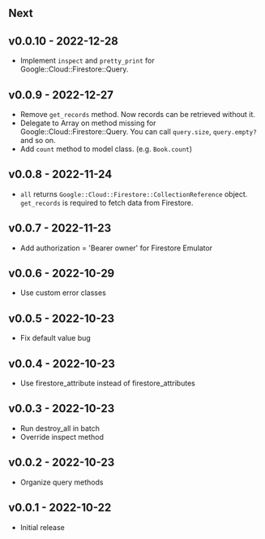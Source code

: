 ## Next
## v0.0.10 - 2022-12-28
- Implement `inspect` and `pretty_print` for Google::Cloud::Firestore::Query.
## v0.0.9 - 2022-12-27
- Remove `get_records` method. Now records can be retrieved without it.
- Delegate to Array on method missing for Google::Cloud::Firestore::Query. You can call `query.size`, `query.empty?` and so on.
- Add `count` method to model class. (e.g. `Book.count`)

## v0.0.8 - 2022-11-24
- `all` returns `Google::Cloud::Firestore::CollectionReference` object. `get_records` is required to fetch data from Firestore.

## v0.0.7 - 2022-11-23

- Add authorization = 'Bearer owner' for Firestore Emulator

## v0.0.6 - 2022-10-29

- Use custom error classes

## v0.0.5 - 2022-10-23

- Fix default value bug

## v0.0.4 - 2022-10-23

- Use firestore_attribute instead of firestore_attributes

## v0.0.3 - 2022-10-23

- Run destroy_all in batch
- Override inspect method 

## v0.0.2 - 2022-10-23

- Organize query methods 

## v0.0.1 - 2022-10-22

- Initial release
